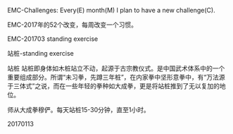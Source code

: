 EMC-Challenges: Every(E) month(M) I plan to have a new challenge(C).

EMC-2017年的52个改变，每周改变一个习惯。

EMC-201703 standing exercise

站桩-standing exercise

站桩
站桩即身体如木桩站立不动，起源于古宗教仪式。是中国武术体系中的一个重要组成部分。所谓“未习拳，先蹲三年桩”，在内家拳中坚形意拳中，有“万法源于三体式”之说，而在一些年轻的拳种如大成拳，更是将站桩推到了无以复加的地位。

师从大成拳穆俨。每天站桩15-30分钟，直至1小时。

20170113
